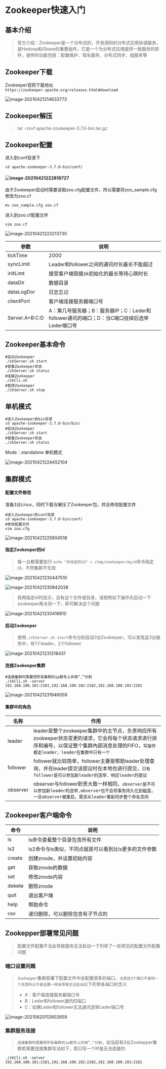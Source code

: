 # Zookeeper快速入门

## 基本介绍

> 官方介绍：Zookeeper是一个分布式的，开发源码的分布式应用协调服务，是Hadoop和Gbase的重要组件，它是一个为分布式应用提供一致服务的软件，提供的功能包括：配置维护、域名服务、分布式同步、组服务等

## Zookeeper下载

Zookeeper官网下载地址`https://zookeeper.apache.org/releases.html#download`

![image-20210421214633773](./images/image-20210421214633773.png)

## Zookeeper解压

> tar -zxvf apache-zookeeper-3.7.0-bin.tar.gz

## Zookeeper配置

进入到conf目录下

~~~shell
cd apache-zookeeper-3.7.0-bin/conf/
~~~
#### ![image-20210421222816727](./images/image-20210421222816727.png)
由于Zookeeper启动时需要读取zoo.cfg配置文件，所以需要将zoo_sample.cfg修改为zoo.cf

~~~shell
mv zoo_sample.cfg zoo.cf
~~~

进入到zoo.cf配置文件

~~~shell
vim zoo.cf
~~~

![image-20210421223213730](./images/image-20210421223213730.png)

| 参数           | 说明                                                         |
| -------------- | ------------------------------------------------------------ |
| tickTime       | 2000                                                         |
| syncLimit      | Leader和follower之间的通讯时长最长不能超过                   |
| initLimt       | 接受客户端链接zk初始化的最长等待心跳时长                     |
| dataDir        | 数据目录                                                     |
| dataLogDor     | 日志忘记                                                     |
| clientPort     | 客户端连接服务器端口号                                       |
| Server.A=B:C:D | A：第几号服务器；B：服务器IP；C：Leder和follower通讯的端口；D：当C端口挂掉后选举Leder端口号 |
## Zookeeper基本命令

~~~shell
#启动Zookeeper
./zkServer.sh start
#查看Zookeeper状态
./zkServer.sh status
#连接Zookeeper
./zkCli.sh
#暂停Zookeeper
./zkServer.sh stop
~~~

## 单机模式

~~~shell
#进入Zookeeper到bin目录
cd apache-zookeeper-3.7.0-bin/bin/
#启动Zookeeper
./zkServer.sh start
#查看Zookeeper状态
./zkServer.sh status
~~~

Mode：standalone 单机模式

![image-20210421224452104](./images/image-20210421224452104.png)

## 集群模式

#### 配置文件修改

准备3台Linux，同时下载与解压了Zookeeper包，并且修改配置文件

~~~shell
#进入Zookeeper到conf目录
cd apache-zookeeper-3.7.0-bin/conf/
#修改配置文件
vim zoo.cfg
~~~

![image-20210421225904518](./images/image-20210421225904518.png)

#### 指定Zookeeper的id

> 每一台都需要执行 `echo "你设定的Id" > /tmp/zookeeper/myid`命令指定id，不然集群不生效

![image-20210421230447510](./images/image-20210421230447510.png)

![image-20210421230842038](./images/image-20210421230842038.png)

> 若再指定Id时显示，没有这个文件或目录，请按照如下操作先启动一下zookeeper再关闭一下，即可解决这个问题

![image-20210421230416810](./images/image-20210421230416810.png)

#### 启动Zookeeper

> 使用`./zkServer.sh start`命令分别启动3台Zookeeper，可以发现这3台服务中，有1个leader，2个follower

![image-20210421231218431](images/image-20210421231218431-16961412366251.png)

#### 连接Zookeeper集群

~~~shell
#连接集群时需要把所有集群的ip都写上并用”,“分割
./zkCli.sh -server 192.168.100.101:2181,192.168.100.102:2182,192.168.100.103:2181
~~~



![image-20210421231946059](./images/image-20210421231946059.png)

#### 集群中的角色

| 名称     | 作用                                                         |
| -------- | ------------------------------------------------------------ |
| leader   | leader是整个zookeeper集群中的主节点，负责响应所有zookeeper状态变更的请求，它会将每个状态请求进行排序和编号，以保证整个集群內部消息处理的FIFO，`写操作都走leader，leader在集群中只有一个` |
| follower | follower就比较简单，follower主要是帮助leader处理查询，并在leader提交该提议时在本地也进行提交，`只有follower是可以参加新leader的选举、响应leader的提议` |
| observer | observer与follower职责大致一样相同，`observer是不可以参加新leader的选举,observer也不会将事务持久化到磁盘，一旦observer被重启，需求从leader重新同步整个命名空间` |

## Zookeeper客户端命令

| 命令   | 说明                                                  |
| ------ | ----------------------------------------------------- |
| ls     | ls命令查看整个目录包含所有文件                        |
| ls2    | ls2命令与ls类似，不同点就是可以看到比ls更多的文件参数 |
| create | 创建znode，并设置初始内容                             |
| get    | 获取znode的数据                                       |
| set    | 修改znode内容                                         |
| dekete | 删除znode                                             |
| quit   | 退出客户端                                            |
| help   | 帮助命令                                              |
| rmr    | 递归删除，可以删除包含有子节点的                      |

## Zookepper部署常见问题

> 配置文件配置不当会导致服务无法启动一下列举了一些常见的配置文件配置问题

### 端口设置问题

> `Zookepper`集群部署下配置文件中会配置很多的端口，`注意这3个端口不是同一个东西所以不是设置一样会导致无法启动`以下列举各端口的含义
>
> * A：客户端连接服务器端口号
> * B：Leder和follower通讯的端口
> * C：如果Leder和follower无法通讯选举Leder端口号

![image-20210620112602659](./images/image-20210620112602659.png)

### 集群服务连接

> `连接集群时需要把所有集群的ip都写上并用”,“分割`，如当前有3台Zookepper集群若需要连接集群写法如下，若只写一个IP是无法连接的
~~~shell
./zkCli.sh -server 192.168.100.101:2181,192.168.100.102:2182,192.168.100.103:2181
~~~

